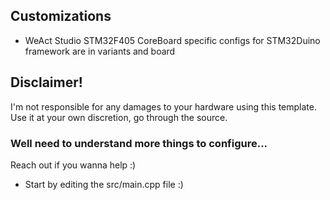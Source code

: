 ## Customizations
- WeAct Studio STM32F405 CoreBoard specific configs for STM32Duino framework are in variants and board

## Disclaimer!
I'm not responsible for any damages to your hardware using this template. Use it at your own discretion, go through the source.

### Well need to understand more things to configure...
Reach out if you wanna help :)

- Start by editing the src/main.cpp file :)
